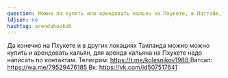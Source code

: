 ```yaml
---
question: Можно ли купить или арендовать кальян на Пхукете, в Паттайе, на Самуи, на Пангане и в Бангкоке?
ldjson: no
hashtag: arendahookah
---
```


Да конечно на Пхукете и в других локациях Таиланда можно можно купить и арендовать кальян, для аренда кальяна на Пхукете надо написать по контактам. Телеграм: [ https://t.me/kolesnikov1988 ](https://t.me/kolesnikov1988)
Ватсап: [ https://wa.me/79529476185 ](https://wa.me/79529476185) Вк: [ https://vk.com/id507517641 ](https://vk.com/id507517641)
